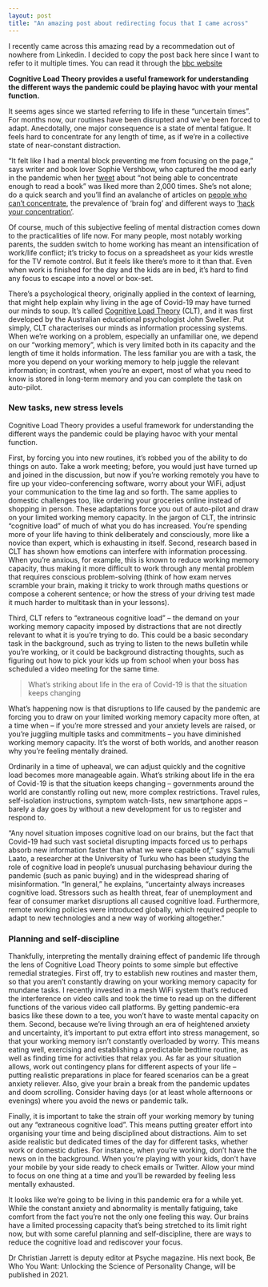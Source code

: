 ```yaml
---
layout: post
title: "An amazing post about redirecting focus that I came across"
---
```

I recently came across this amazing read by a recommedation out of nowhere from Linkedin. I decided to copy the post back here since I want to refer to it multiple times. You can read it through the [bbc website](https://www.bbc.com/worklife/article/20201103-cognitive-load-theory-explaining-our-fight-for-focus)

**Cognitive Load Theory provides a useful framework for understanding the different ways the pandemic could be playing havoc with your mental function.**

It seems ages since we started referring to life in these “uncertain times”. For months now, our routines have been disrupted and we’ve been forced to adapt. Anecdotally, one major consequence is a state of mental fatigue. It feels hard to concentrate for any length of time, as if we’re in a collective state of near-constant distraction. 

“It felt like I had a mental block preventing me from focusing on the page,” says writer and book lover Sophie Vershbow, who captured the mood early in the pandemic when her [tweet](https://twitter.com/svershbow/status/1244264826332950531) about “not being able to concentrate enough to read a book” was liked more than 2,000 times. She’s not alone; do a quick search and you’ll find an avalanche of articles on [people who can’t concentrate](https://theconversation.com/having-trouble-concentrating-during-the-coronavirus-pandemic-neuroscience-explains-why-139185), the prevalence of ‘brain fog’ and different ways to [‘hack your concentration’](https://www.wired.co.uk/article/how-to-concentrate-pomodoro-wfh).   

Of course, much of this subjective feeling of mental distraction comes down to the practicalities of life now. For many people, most notably working parents, the sudden switch to home working has meant an intensification of work/life conflict; it’s tricky to focus on a spreadsheet as your kids wrestle for the TV remote control. But it feels like there’s more to it than that. Even when work is finished for the day and the kids are in bed, it’s hard to find any focus to escape into a novel or box-set. 

There’s a psychological theory, originally applied in the context of learning, that might help explain why living in the age of Covid-19 may have turned our minds to soup. It’s called [Cognitive Load Theory](https://www.sciencedirect.com/science/article/abs/pii/0364021388900237) (CLT), and it was first developed by the Australian educational psychologist John Sweller. Put simply, CLT characterises our minds as information processing systems. When we’re working on a problem, especially an unfamiliar one, we depend on our “working memory”, which is very limited both in its capacity and the length of time it holds information. The less familiar you are with a task, the more you depend on your working memory to help juggle the relevant information; in contrast, when you’re an expert, most of what you need to know is stored in long-term memory and you can complete the task on auto-pilot. 

### New tasks, new stress levels

Cognitive Load Theory provides a useful framework for understanding the different ways the pandemic could be playing havoc with your mental function. 

First, by forcing you into new routines, it’s robbed you of the ability to do things on auto. Take a work meeting; before, you would just have turned up and joined in the discussion, but now if you’re working remotely you have to fire up your video-conferencing software, worry about your WiFi, adjust your communication to the time lag and so forth. The same applies to domestic challenges too, like ordering your groceries online instead of shopping in person. These adaptations force you out of auto-pilot and draw on your limited working memory capacity. In the jargon of CLT, the intrinsic “cognitive load” of much of what you do has increased. You’re spending more of your life having to think deliberately and consciously, more like a novice than expert, which is exhausting in itself.
Second, research based in CLT has shown how emotions can interfere with information processing. When you’re anxious, for example, this is known to reduce working memory capacity, thus making it more difficult to work through any mental problem that requires conscious problem-solving (think of how exam nerves scramble your brain, making it tricky to work through maths questions or compose a coherent sentence; or how the stress of your driving test made it much harder to multitask than in your lessons). 

Third, CLT refers to “extraneous cognitive load” – the demand on your working memory capacity imposed by distractions that are not directly relevant to what it is you’re trying to do. This could be a basic secondary task in the background, such as trying to listen to the news bulletin while you’re working, or it could be background distracting thoughts, such as figuring out how to pick your kids up from school when your boss has scheduled a video meeting for the same time.  

> What’s striking about life in the era of Covid-19 is that the situation keeps changing

What’s happening now is that disruptions to life caused by the pandemic are forcing you to draw on your limited working memory capacity more often, at a time when – if you’re more stressed and your anxiety levels are raised, or you’re juggling multiple tasks and commitments – you have diminished working memory capacity. It’s the worst of both worlds, and another reason why you’re feeling mentally drained. 

Ordinarily in a time of upheaval, we can adjust quickly and the cognitive load becomes more manageable again. What’s striking about life in the era of Covid-19 is that the situation keeps changing – governments around the world are constantly rolling out new, more complex restrictions. Travel rules, self-isolation instructions, symptom watch-lists, new smartphone apps – barely a day goes by without a new development for us to register and respond to. 

“Any novel situation imposes cognitive load on our brains, but the fact that Covid-19 had such vast societal disrupting impacts forced us to perhaps absorb new information faster than what we were capable of,” says Samuli Laato, a researcher at the University of Turku who has been studying the role of cognitive load in people’s unusual purchasing behaviour during the pandemic (such as panic buying) and in the widespread sharing of misinformation. “In general,” he explains, “uncertainty always increases cognitive load. Stressors such as health threat, fear of unemployment and fear of consumer market disruptions all caused cognitive load. Furthermore, remote working policies were introduced globally, which required people to adapt to new technologies and a new way of working altogether.” 

### Planning and self-discipline 

Thankfully, interpreting the mentally draining effect of pandemic life through the lens of Cognitive Load Theory points to some simple but effective remedial strategies. First off, try to establish new routines and master them, so that you aren’t constantly drawing on your working memory capacity for mundane tasks. I recently invested in a mesh WiFi system that’s reduced the interference on video calls and took the time to read up on the different functions of the various video call platforms. By getting pandemic-era basics like these down to a tee, you won’t have to waste mental capacity on them.
Second, because we’re living through an era of heightened anxiety and uncertainty, it’s important to put extra effort into stress management, so that your working memory isn’t constantly overloaded by worry. This means eating well, exercising and establishing a predictable bedtime routine, as well as finding time for activities that relax you. As far as your situation allows, work out contingency plans for different aspects of your life – putting realistic preparations in place for feared scenarios can be a great anxiety reliever. Also, give your brain a break from the pandemic updates and doom scrolling. Consider having days (or at least whole afternoons or evenings) where you avoid the news or pandemic talk.   

Finally, it is important to take the strain off your working memory by tuning out any “extraneous cognitive load”. This means putting greater effort into organising your time and being disciplined about distractions. Aim to set aside realistic but dedicated times of the day for different tasks, whether work or domestic duties. For instance, when you’re working, don’t have the news on in the background. When you’re playing with your kids, don’t have your mobile by your side ready to check emails or Twitter. Allow your mind to focus on one thing at a time and you’ll be rewarded by feeling less mentally exhausted. 

It looks like we’re going to be living in this pandemic era for a while yet. While the constant anxiety and abnormality is mentally fatiguing, take comfort from the fact you’re not the only one feeling this way. Our brains have a limited processing capacity that’s being stretched to its limit right now, but with some careful planning and self-discipline, there are ways to reduce the cognitive load and rediscover your focus.

Dr Christian Jarrett is deputy editor at Psyche magazine. His next book, Be Who You Want: Unlocking the Science of Personality Change, will be published in 2021.